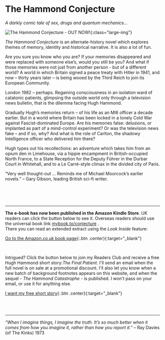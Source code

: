﻿---
layout: home
menu: home
---

# The Hammond Conjecture
*A darkly comic tale of sex, drugs and quantum mechanics…*

![The Hammond Conjecture - **OUT NOW!**](/assets/img/hammond.png){:class="large-img"}

*The Hammond Conjecture* is an alternate-history novel which explores themes of memory, identity and historical narrative. It is also a lot of fun.

Are you sure you know who you are? If your memories disappeared and were replaced with someone else’s, would you still be you? And what if those memories were not just from another person - but of a different world? A world in which Britain signed a peace treaty with Hitler in 1941, and now – thirty years later – is being wooed by the Third Reich to join its European Community.

London 1982 – perhaps. Regaining consciousness in an isolation ward of catatonic patients, glimpsing the outside world only through a television news bulletin, that is the dilemma facing Hugh Hammond.

Gradually Hugh’s memories return – of his life as an MI6 officer a decade earlier. But in a world where Britain has been locked in a lonely Cold War against Fascist-dominated Europe. Are his memories false: delusions, or implanted as part of a mind-control experiment? Or was the television news fake – and if so, why? And what is the role of Carlton, the shadowy Intelligence officer who delivered him there?

Hugh types out his recollections: an adventure which takes him from an opium den in Limehouse, via a hippie encampment in British-occupied North France, to a State Reception for the Deputy Führer in the Durbar Court in Whitehall, and to a Le Carré-style climax in the divided city of Paris.


“Very well thought-out … Reminds me of Michael Moorcock’s earlier novels.” – Gary Gibson, leading British sci-fi writer.

​
<br/>
<br/>
<br/>

---

**The e-book has now been published in the Amazon Kindle Store**. UK readers can click the button below to see it. Overseas readers should use the universal book link [mybook.to/conjecture](https://mybook.to/conjecture) .
<br/>  There you can read an extended extract using the *Look Inside* feature: 


[Go to the Amazon.co.uk book page](https://www.amazon.co.uk/dp/B07ZH5P84C/){:.btn .center}{:target="_blank"}

<br/>

Intrigued? Click the button below to join my Readers Club and receive a free Hugh Hammond short story:*The Final Patient*. I'll send an email when the full novel is on sale at a promotional discount. I'll also let you know when a new batch of background footnotes appears on this website, and when the sequel - *The Hammond Catastrophe* - is published. I won't pass on your email, or use it for anything else.


[I want my free short story](http://cm.pn/4bc0){:.btn .center}{:target="_blank"}

<br/>
<br/>

---
_“When I imagine things, I imagine the truth. It’s so much better when it comes from how you imagine it, rather than how you report it.”_ – Ray Davies (of The Kinks) 1973
